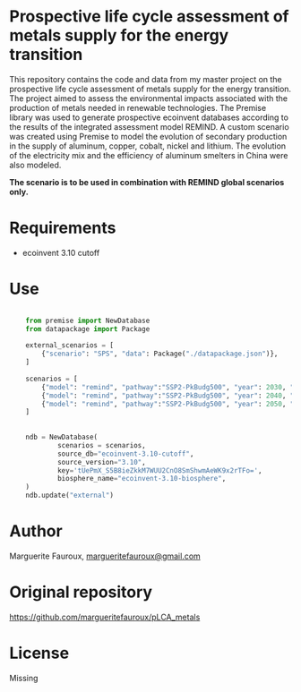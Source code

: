 # Prospective life cycle assessment of metals supply for the energy transition
This repository contains the code and data from my master project on the prospective life 
cycle assessment of metals supply for the energy transition. The project aimed to assess 
the environmental impacts associated with the production of metals needed in renewable 
technologies. The Premise library was used to generate prospective ecoinvent databases 
according to the results of the integrated assessment model REMIND. A custom scenario 
was created using Premise to model the evolution of secondary production in the supply 
of aluminum, copper, cobalt, nickel and lithium. The evolution of the electricity mix 
and the efficiency of aluminum smelters in China were also modeled.

**The scenario is to be used in combination with REMIND global scenarios only.**

# Requirements

- ecoinvent 3.10 cutoff

# Use

```python

    from premise import NewDatabase
    from datapackage import Package
    
    external_scenarios = [
        {"scenario": "SPS", "data": Package("./datapackage.json")},
    ]
    
    scenarios = [
        {"model": "remind", "pathway":"SSP2-PkBudg500", "year": 2030, "external scenarios": external_scenarios},
        {"model": "remind", "pathway":"SSP2-PkBudg500", "year": 2040, "external scenarios": external_scenarios},
        {"model": "remind", "pathway":"SSP2-PkBudg500", "year": 2050, "external scenarios": external_scenarios},
    ]
    
    
    ndb = NewDatabase(
            scenarios = scenarios,        
            source_db="ecoinvent-3.10-cutoff",
            source_version="3.10",
            key='tUePmX_S5B8ieZkkM7WUU2CnO8SmShwmAeWK9x2rTFo=',
            biosphere_name="ecoinvent-3.10-biosphere",
    )
    ndb.update("external")

```



# Author
Marguerite Fauroux, margueritefauroux@gmail.com

# Original repository
https://github.com/margueritefauroux/pLCA_metals

# License
Missing
